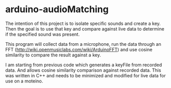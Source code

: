 # arduino-audioMatching
The intention of this project is to isolate specific sounds and create a key. Then
the goal is to use that key and compare against live data to determine if the 
specified sound was present.

This program will collect data from a microphone, run the data through 
an FFT (http://wiki.openmusiclabs.com/wiki/ArduinoFFT) and use cosine similarity
to compare the result against a key.

I am starting from previous code which generates a keyFile from recorded data. And
allows cosine similarity comparison against recorded data. This was written in C++
and needs to be minimized and modified for live data for use on a moteino.
